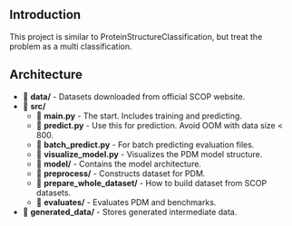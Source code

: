 ## Introduction
This project is similar to ProteinStructureClassification, but treat the problem as a multi classification.

## Architecture
- 📁 **data/** - Datasets downloaded from official SCOP website.
- 📁 **src/**
  - 📄 **main.py** - The start. Includes training and predicting.
  - 📄 **predict.py** - Use this for prediction. Avoid OOM with data size < 800.
  - 📄 **batch_predict.py** - For batch predicting evaluation files.
  - 📄 **visualize_model.py** - Visualizes the PDM model structure.
  - 📁 **model/** - Contains the model architecture.
  - 📁 **preprocess/** - Constructs dataset for PDM.
  - 📁 **prepare_whole_dataset/** - How to build dataset from SCOP datasets.
  - 📁 **evaluates/** - Evaluates PDM and benchmarks.
- 📁 **generated_data/** - Stores generated intermediate data.
